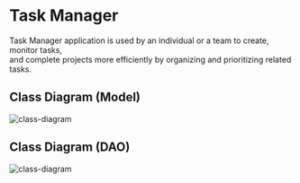 # Task Manager
Task Manager application is used by an individual or a team to create, monitor tasks,  
and complete projects more efficiently by organizing and prioritizing related tasks.

## Class Diagram (Model)
![class-diagram](\C:\Users\nghie\OneDrive\Desktop\G45_Lexicon\TaskManager_Model.png)

## Class Diagram (DAO)
![class-diagram](\C:\Users\nghie\OneDrive\Desktop\G45_Lexicon\TaskManager_DAO.png)

